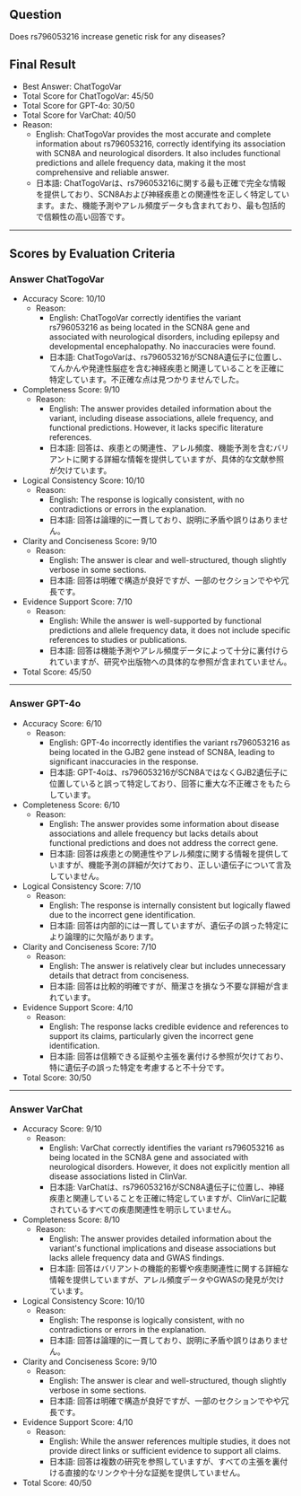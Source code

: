 ## Question

Does rs796053216 increase genetic risk for any diseases?

## Final Result

- Best Answer: ChatTogoVar
- Total Score for ChatTogoVar: 45/50
- Total Score for GPT-4o: 30/50
- Total Score for VarChat: 40/50
- Reason:
  - English: ChatTogoVar provides the most accurate and complete information about rs796053216, correctly identifying its association with SCN8A and neurological disorders. It also includes functional predictions and allele frequency data, making it the most comprehensive and reliable answer.
  - 日本語: ChatTogoVarは、rs796053216に関する最も正確で完全な情報を提供しており、SCN8Aおよび神経疾患との関連性を正しく特定しています。また、機能予測やアレル頻度データも含まれており、最も包括的で信頼性の高い回答です。

---

## Scores by Evaluation Criteria

### Answer ChatTogoVar
- Accuracy Score: 10/10
  - Reason: 
    - English: ChatTogoVar correctly identifies the variant rs796053216 as being located in the SCN8A gene and associated with neurological disorders, including epilepsy and developmental encephalopathy. No inaccuracies were found.
    - 日本語: ChatTogoVarは、rs796053216がSCN8A遺伝子に位置し、てんかんや発達性脳症を含む神経疾患と関連していることを正確に特定しています。不正確な点は見つかりませんでした。
- Completeness Score: 9/10
  - Reason: 
    - English: The answer provides detailed information about the variant, including disease associations, allele frequency, and functional predictions. However, it lacks specific literature references.
    - 日本語: 回答は、疾患との関連性、アレル頻度、機能予測を含むバリアントに関する詳細な情報を提供していますが、具体的な文献参照が欠けています。
- Logical Consistency Score: 10/10
  - Reason: 
    - English: The response is logically consistent, with no contradictions or errors in the explanation.
    - 日本語: 回答は論理的に一貫しており、説明に矛盾や誤りはありません。
- Clarity and Conciseness Score: 9/10
  - Reason: 
    - English: The answer is clear and well-structured, though slightly verbose in some sections.
    - 日本語: 回答は明確で構造が良好ですが、一部のセクションでやや冗長です。
- Evidence Support Score: 7/10
  - Reason: 
    - English: While the answer is well-supported by functional predictions and allele frequency data, it does not include specific references to studies or publications.
    - 日本語: 回答は機能予測やアレル頻度データによって十分に裏付けられていますが、研究や出版物への具体的な参照が含まれていません。
- Total Score: 45/50

---

### Answer GPT-4o
- Accuracy Score: 6/10
  - Reason: 
    - English: GPT-4o incorrectly identifies the variant rs796053216 as being located in the GJB2 gene instead of SCN8A, leading to significant inaccuracies in the response.
    - 日本語: GPT-4oは、rs796053216がSCN8AではなくGJB2遺伝子に位置していると誤って特定しており、回答に重大な不正確さをもたらしています。
- Completeness Score: 6/10
  - Reason: 
    - English: The answer provides some information about disease associations and allele frequency but lacks details about functional predictions and does not address the correct gene.
    - 日本語: 回答は疾患との関連性やアレル頻度に関する情報を提供していますが、機能予測の詳細が欠けており、正しい遺伝子について言及していません。
- Logical Consistency Score: 7/10
  - Reason: 
    - English: The response is internally consistent but logically flawed due to the incorrect gene identification.
    - 日本語: 回答は内部的には一貫していますが、遺伝子の誤った特定により論理的に欠陥があります。
- Clarity and Conciseness Score: 7/10
  - Reason: 
    - English: The answer is relatively clear but includes unnecessary details that detract from conciseness.
    - 日本語: 回答は比較的明確ですが、簡潔さを損なう不要な詳細が含まれています。
- Evidence Support Score: 4/10
  - Reason: 
    - English: The response lacks credible evidence and references to support its claims, particularly given the incorrect gene identification.
    - 日本語: 回答は信頼できる証拠や主張を裏付ける参照が欠けており、特に遺伝子の誤った特定を考慮すると不十分です。
- Total Score: 30/50

---

### Answer VarChat
- Accuracy Score: 9/10
  - Reason: 
    - English: VarChat correctly identifies the variant rs796053216 as being located in the SCN8A gene and associated with neurological disorders. However, it does not explicitly mention all disease associations listed in ClinVar.
    - 日本語: VarChatは、rs796053216がSCN8A遺伝子に位置し、神経疾患と関連していることを正確に特定していますが、ClinVarに記載されているすべての疾患関連性を明示していません。
- Completeness Score: 8/10
  - Reason: 
    - English: The answer provides detailed information about the variant's functional implications and disease associations but lacks allele frequency data and GWAS findings.
    - 日本語: 回答はバリアントの機能的影響や疾患関連性に関する詳細な情報を提供していますが、アレル頻度データやGWASの発見が欠けています。
- Logical Consistency Score: 10/10
  - Reason: 
    - English: The response is logically consistent, with no contradictions or errors in the explanation.
    - 日本語: 回答は論理的に一貫しており、説明に矛盾や誤りはありません。
- Clarity and Conciseness Score: 9/10
  - Reason: 
    - English: The answer is clear and well-structured, though slightly verbose in some sections.
    - 日本語: 回答は明確で構造が良好ですが、一部のセクションでやや冗長です。
- Evidence Support Score: 4/10
  - Reason: 
    - English: While the answer references multiple studies, it does not provide direct links or sufficient evidence to support all claims.
    - 日本語: 回答は複数の研究を参照していますが、すべての主張を裏付ける直接的なリンクや十分な証拠を提供していません。
- Total Score: 40/50